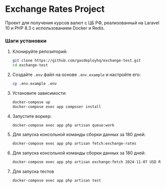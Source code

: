 # Exchange Rates Project

Проект для получения курсов валют с ЦБ РФ, реализованный на Laravel 10 и PHP 8.3 с использованием Docker и Redis.


### Шаги установки

1. Клонируйте репозиторий:

    ```bash
    git clone https://github.com/gasdeployhq/exchange-test.git
    cd exchange-test
    ```

2. Создайте `.env` файл на основе `.env.example` и настройте его:

    ```bash
    cp .env.example .env
    ```

3. Установите зависимости:

    ```bash
    docker-compose up
    docker-compose exec app composer install
    ```
   
4. Запустите воркер:

    ```bash
    docker-compose exec app php artisan queue:work
    ```   

5. Для запуска консольной команды сборки данных за 180 дней:

    ```bash
    docker-compose exec app php artisan fetch:exchange-rates
    ```


6. Для запуска консольной команды сборки данных за 180 дней:

    ```bash
    docker-compose exec app php artisan exchange:fetch 2024-11-07 USD RUB
    ```

7. Для запуска тестов

    ```bash
    docker-compose exec app php artisan test
    ```

